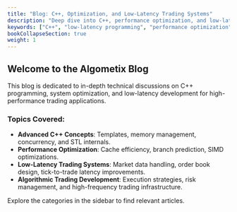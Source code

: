 ```yaml
---
title: "Blog: C++, Optimization, and Low-Latency Trading Systems"
description: "Deep dive into C++, performance optimization, and low-latency trading system development. Explore in-depth technical insights, best practices, and advanced programming techniques."
keywords: ["C++", "low-latency programming", "performance optimization", "trading systems", "high-frequency trading", "cache optimization", "multicore programming", "under-the-hood development"]
bookCollapseSection: true
weight: 1
---
```


## Welcome to the Algometix Blog

This blog is dedicated to in-depth technical discussions on C++ programming, system optimization, and low-latency development for high-performance trading applications.

### Topics Covered:
- **Advanced C++ Concepts**: Templates, memory management, concurrency, and STL internals.
- **Performance Optimization**: Cache efficiency, branch prediction, SIMD optimizations.
- **Low-Latency Trading Systems**: Market data handling, order book design, tick-to-trade latency improvements.
- **Algorithmic Trading Development**: Execution strategies, risk management, and high-frequency trading infrastructure.

Explore the categories in the sidebar to find relevant articles.
